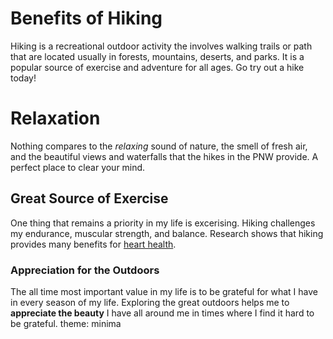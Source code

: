 # Benefits of Hiking

Hiking is a recreational outdoor activity the involves walking trails or path that are located usually in forests, mountains, deserts, and parks. It is a popular source of exercise and adventure for all ages. Go try out a hike today! 

# Relaxation

Nothing compares to the *relaxing* sound of nature, the smell of fresh air, and the beautiful views and waterfalls that the hikes in the PNW provide. A perfect place to clear your mind.

## Great Source of Exercise

One thing that remains a priority in my life is excerising. Hiking challenges my endurance, muscular strength, and balance. Research shows that hiking provides many benefits for [heart health](https://hikersdaily.com/is-hiking-good-for-your-heart-health/#google_vignette).

### Appreciation for the Outdoors

The all time most important value in my life is to be grateful for what I have in every season of my life. Exploring the great outdoors helps me to **appreciate the beauty** I have all around me in times where I find it hard to be grateful. 
theme: minima
